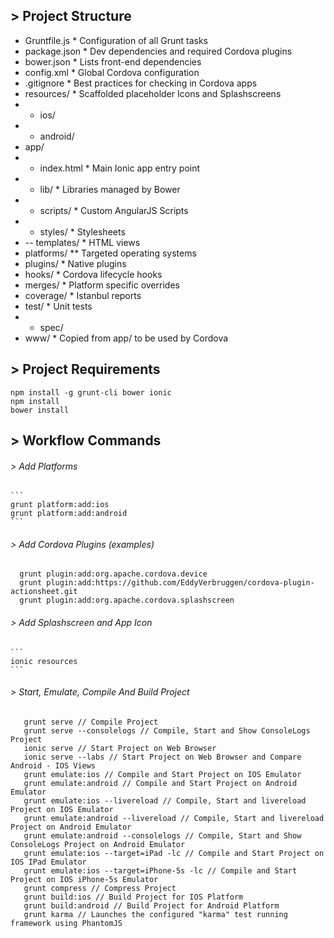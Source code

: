 ## > Project Structure
  - Gruntfile.js            * Configuration of all Grunt tasks
  - package.json            * Dev dependencies and required Cordova plugins
  - bower.json              * Lists front-end dependencies
  - config.xml              * Global Cordova configuration
  - .gitignore              * Best practices for checking in Cordova apps
  - resources/              * Scaffolded placeholder Icons and Splashscreens
  - - ios/
  - - android/
  - app/
  - - index.html          * Main Ionic app entry point
  - - lib/                * Libraries managed by Bower
  - - scripts/            * Custom AngularJS Scripts
  - - styles/             * Stylesheets
  - -- templates/          * HTML views
  - platforms/              ** Targeted operating systems
  - plugins/                * Native plugins
  - hooks/                  * Cordova lifecycle hooks
  - merges/                 * Platform specific overrides
  - coverage/               * Istanbul reports
  - test/                   * Unit tests
  - - spec/
  - www/                    * Copied from app/ to be used by Cordova

## > Project Requirements
  ``` 
  npm install -g grunt-cli bower ionic
  npm install
  bower install
  ```

## > Workflow Commands
  ###### > Add Platforms
    ``` 
    grunt platform:add:ios
    grunt platform:add:android
    ```
  ###### > Add Cordova Plugins (examples)
  ```
    grunt plugin:add:org.apache.cordova.device
    grunt plugin:add:https://github.com/EddyVerbruggen/cordova-plugin-actionsheet.git
    grunt plugin:add:org.apache.cordova.splashscreen
   ```
  ###### > Add Splashscreen and App Icon
    ``` 
    ionic resources
    ```
  ###### > Start, Emulate, Compile And Build Project
  ```
     grunt serve // Compile Project
     grunt serve --consolelogs // Compile, Start and Show ConsoleLogs Project
     ionic serve // Start Project on Web Browser
     ionic serve --labs // Start Project on Web Browser and Compare Android - IOS Views
     grunt emulate:ios // Compile and Start Project on IOS Emulator
     grunt emulate:android // Compile and Start Project on Android Emulator
     grunt emulate:ios --livereload // Compile, Start and livereload Project on IOS Emulator
     grunt emulate:android --livereload // Compile, Start and livereload Project on Android Emulator
     grunt emulate:android --consolelogs // Compile, Start and Show ConsoleLogs Project on Android Emulator
     grunt emulate:ios --target=iPad -lc // Compile and Start Project on IOS IPad Emulator
     grunt emulate:ios --target=iPhone-5s -lc // Compile and Start Project on IOS iPhone-5s Emulator
     grunt compress // Compress Project
     grunt build:ios // Build Project for IOS Platform
     grunt build:android // Build Project for Android Platform
     grunt karma // Launches the configured "karma" test running framework using PhantomJS
  ```
